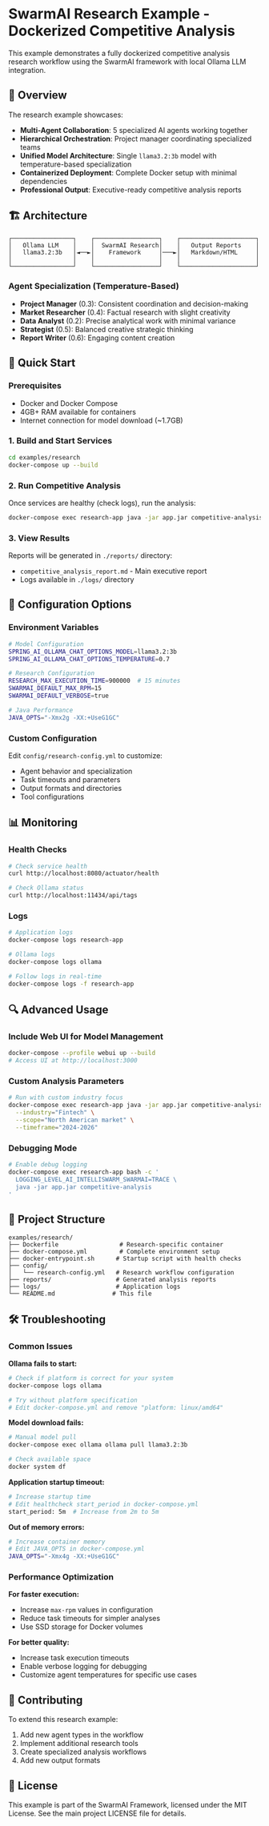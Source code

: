# SwarmAI Research Example - Dockerized Competitive Analysis

This example demonstrates a fully dockerized competitive analysis research workflow using the SwarmAI framework with local Ollama LLM integration.

## 🎯 Overview

The research example showcases:
- **Multi-Agent Collaboration**: 5 specialized AI agents working together
- **Hierarchical Orchestration**: Project manager coordinating specialized teams
- **Unified Model Architecture**: Single `llama3.2:3b` model with temperature-based specialization
- **Containerized Deployment**: Complete Docker setup with minimal dependencies
- **Professional Output**: Executive-ready competitive analysis reports

## 🏗️ Architecture

```
┌─────────────────┐    ┌──────────────────┐    ┌─────────────────────┐
│   Ollama LLM    │    │  SwarmAI Research│    │   Output Reports    │
│   llama3.2:3b   │◄──►│    Framework     │───►│   Markdown/HTML     │
│                 │    │                  │    │                     │
└─────────────────┘    └──────────────────┘    └─────────────────────┘
```

### Agent Specialization (Temperature-Based)
- **Project Manager** (0.3): Consistent coordination and decision-making
- **Market Researcher** (0.4): Factual research with slight creativity
- **Data Analyst** (0.2): Precise analytical work with minimal variance
- **Strategist** (0.5): Balanced creative strategic thinking
- **Report Writer** (0.6): Engaging content creation

## 🚀 Quick Start

### Prerequisites
- Docker and Docker Compose
- 4GB+ RAM available for containers
- Internet connection for model download (~1.7GB)

### 1. Build and Start Services
```bash
cd examples/research
docker-compose up --build
```

### 2. Run Competitive Analysis
Once services are healthy (check logs), run the analysis:
```bash
docker-compose exec research-app java -jar app.jar competitive-analysis
```

### 3. View Results
Reports will be generated in `./reports/` directory:
- `competitive_analysis_report.md` - Main executive report
- Logs available in `./logs/` directory

## 🔧 Configuration Options

### Environment Variables
```bash
# Model Configuration
SPRING_AI_OLLAMA_CHAT_OPTIONS_MODEL=llama3.2:3b
SPRING_AI_OLLAMA_CHAT_OPTIONS_TEMPERATURE=0.7

# Research Configuration
RESEARCH_MAX_EXECUTION_TIME=900000  # 15 minutes
SWARMAI_DEFAULT_MAX_RPM=15
SWARMAI_DEFAULT_VERBOSE=true

# Java Performance
JAVA_OPTS="-Xmx2g -XX:+UseG1GC"
```

### Custom Configuration
Edit `config/research-config.yml` to customize:
- Agent behavior and specialization
- Task timeouts and parameters
- Output formats and directories
- Tool configurations

## 📊 Monitoring

### Health Checks
```bash
# Check service health
curl http://localhost:8080/actuator/health

# Check Ollama status
curl http://localhost:11434/api/tags
```

### Logs
```bash
# Application logs
docker-compose logs research-app

# Ollama logs
docker-compose logs ollama

# Follow logs in real-time
docker-compose logs -f research-app
```

## 🔍 Advanced Usage

### Include Web UI for Model Management
```bash
docker-compose --profile webui up --build
# Access UI at http://localhost:3000
```

### Custom Analysis Parameters
```bash
# Run with custom industry focus
docker-compose exec research-app java -jar app.jar competitive-analysis \
  --industry="Fintech" \
  --scope="North American market" \
  --timeframe="2024-2026"
```

### Debugging Mode
```bash
# Enable debug logging
docker-compose exec research-app bash -c '
  LOGGING_LEVEL_AI_INTELLISWARM_SWARMAI=TRACE \
  java -jar app.jar competitive-analysis
'
```

## 📁 Project Structure

```
examples/research/
├── Dockerfile                 # Research-specific container
├── docker-compose.yml         # Complete environment setup
├── docker-entrypoint.sh      # Startup script with health checks
├── config/
│   └── research-config.yml   # Research workflow configuration
├── reports/                  # Generated analysis reports
├── logs/                     # Application logs
└── README.md                # This file
```

## 🛠️ Troubleshooting

### Common Issues

**Ollama fails to start:**
```bash
# Check if platform is correct for your system
docker-compose logs ollama

# Try without platform specification
# Edit docker-compose.yml and remove "platform: linux/amd64"
```

**Model download fails:**
```bash
# Manual model pull
docker-compose exec ollama ollama pull llama3.2:3b

# Check available space
docker system df
```

**Application startup timeout:**
```bash
# Increase startup time
# Edit healthcheck start_period in docker-compose.yml
start_period: 5m  # Increase from 2m to 5m
```

**Out of memory errors:**
```bash
# Increase container memory
# Edit JAVA_OPTS in docker-compose.yml
JAVA_OPTS="-Xmx4g -XX:+UseG1GC"
```

### Performance Optimization

**For faster execution:**
- Increase `max-rpm` values in configuration
- Reduce task timeouts for simpler analyses
- Use SSD storage for Docker volumes

**For better quality:**
- Increase task execution timeouts
- Enable verbose logging for debugging
- Customize agent temperatures for specific use cases

## 🤝 Contributing

To extend this research example:
1. Add new agent types in the workflow
2. Implement additional research tools
3. Create specialized analysis workflows
4. Add new output formats

## 📄 License

This example is part of the SwarmAI Framework, licensed under the MIT License.
See the main project LICENSE file for details.